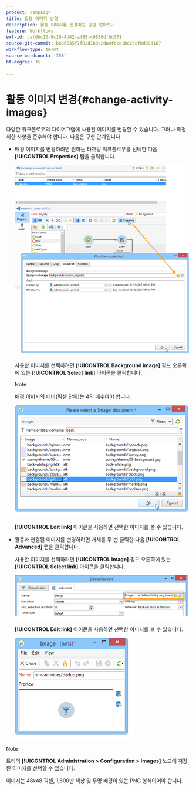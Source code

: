```yaml
---
product: campaign
title: 활동 이미지 변경
description: 활동 이미지를 변경하는 방법 알아보기
feature: Workflows
exl-id: cafdbc10-9c10-4d42-a485-c9880df8d371
source-git-commit: b666535f7f82d1b8c2da4fbce1bc25cf8d39d187
workflow-type: tm+mt
source-wordcount: '158'
ht-degree: 3%

---
```


# 활동 이미지 변경{#change-activity-images}



다양한 워크플로우의 다이어그램에 사용된 이미지를 변경할 수 있습니다. 그러나 특정 제한 사항을 준수해야 합니다. 다음은 구현 단계입니다.

* 배경 이미지를 변경하려면 원하는 타겟팅 워크플로우를 선택한 다음 **[!UICONTROL Properties]** 탭을 클릭합니다.

  ![](assets/s_user_segmentation_properties_tab.png)

  사용할 이미지를 선택하려면 **[!UICONTROL Background image]** 필드 오른쪽에 있는 **[!UICONTROL Select link]** 아이콘을 클릭합니다.

  >[!NOTE]
  >
  >배경 이미지의 너비(픽셀 단위)는 4의 배수여야 합니다.

  ![](assets/s_user_segmentation_background_select.png)

  **[!UICONTROL Edit link]** 아이콘을 사용하면 선택한 이미지를 볼 수 있습니다.

* 활동과 연결된 이미지를 변경하려면 개체를 두 번 클릭한 다음 **[!UICONTROL Advanced]** 탭을 클릭합니다.

  사용할 이미지를 선택하려면 **[!UICONTROL Image]** 필드 오른쪽에 있는 **[!UICONTROL Select link]** 아이콘을 클릭합니다.

  ![](assets/s_user_segmentation_activity_image.png)

  **[!UICONTROL Edit link]** 아이콘을 사용하면 선택한 이미지를 볼 수 있습니다.

  ![](assets/s_user_segmentation_activity_image_select.png)

>[!NOTE]
>
>트리의 **[!UICONTROL Administration > Configuration > Images]** 노드에 저장된 이미지를 선택할 수 있습니다.
>  
>이미지는 48x48 픽셀, 1,600만 색상 및 투명 배경이 있는 PNG 형식이어야 합니다.
